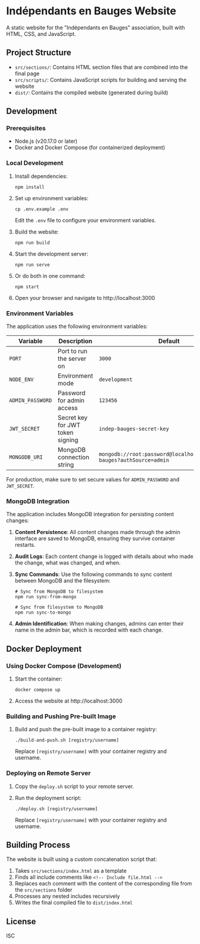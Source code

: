 # Indépendants en Bauges Website

A static website for the "Indépendants en Bauges" association, built with HTML, CSS, and JavaScript.

## Project Structure

- `src/sections/`: Contains HTML section files that are combined into the final page
- `src/scripts/`: Contains JavaScript scripts for building and serving the website
- `dist/`: Contains the compiled website (generated during build)

## Development

### Prerequisites

- Node.js (v20.17.0 or later)
- Docker and Docker Compose (for containerized deployment)

### Local Development

1. Install dependencies:
   ```
   npm install
   ```

2. Set up environment variables:
   ```
   cp .env.example .env
   ```
   Edit the `.env` file to configure your environment variables.

3. Build the website:
   ```
   npm run build
   ```

4. Start the development server:
   ```
   npm run serve
   ```

5. Or do both in one command:
   ```
   npm start
   ```

6. Open your browser and navigate to http://localhost:3000

### Environment Variables

The application uses the following environment variables:

| Variable | Description | Default |
|----------|-------------|---------|
| `PORT` | Port to run the server on | `3000` |
| `NODE_ENV` | Environment mode | `development` |
| `ADMIN_PASSWORD` | Password for admin access | `123456` |
| `JWT_SECRET` | Secret key for JWT token signing | `indep-bauges-secret-key` |
| `MONGODB_URI` | MongoDB connection string | `mongodb://root:password@localhost:27017/indep-bauges?authSource=admin` |

For production, make sure to set secure values for `ADMIN_PASSWORD` and `JWT_SECRET`.

### MongoDB Integration

The application includes MongoDB integration for persisting content changes:

1. **Content Persistence**: All content changes made through the admin interface are saved to MongoDB, ensuring they survive container restarts.

2. **Audit Logs**: Each content change is logged with details about who made the change, what was changed, and when.

3. **Sync Commands**: Use the following commands to sync content between MongoDB and the filesystem:
   ```
   # Sync from MongoDB to filesystem
   npm run sync-from-mongo

   # Sync from filesystem to MongoDB
   npm run sync-to-mongo
   ```

4. **Admin Identification**: When making changes, admins can enter their name in the admin bar, which is recorded with each change.

## Docker Deployment

### Using Docker Compose (Development)

1. Start the container:
   ```
   docker compose up
   ```

2. Access the website at http://localhost:3000

### Building and Pushing Pre-built Image

1. Build and push the pre-built image to a container registry:
   ```
   ./build-and-push.sh [registry/username]
   ```

   Replace `[registry/username]` with your container registry and username.

### Deploying on Remote Server

1. Copy the `deploy.sh` script to your remote server.

2. Run the deployment script:
   ```
   ./deploy.sh [registry/username]
   ```

   Replace `[registry/username]` with your container registry and username.

## Building Process

The website is built using a custom concatenation script that:

1. Takes `src/sections/index.html` as a template
2. Finds all include comments like `<!-- Include file.html -->`
3. Replaces each comment with the content of the corresponding file from the `src/sections` folder
4. Processes any nested includes recursively
5. Writes the final compiled file to `dist/index.html`

## License

ISC
